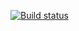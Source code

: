 [![Build status](https://ci.appveyor.com/api/projects/status/98n6j85qjonve4ei/branch/master?svg=true)](https://ci.appveyor.com/project/maliukota/webtestingincorrectly-tim2m/branch/master)
